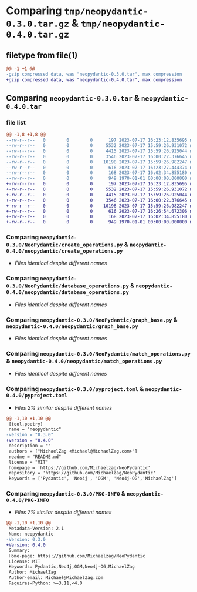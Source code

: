# Comparing `tmp/neopydantic-0.3.0.tar.gz` & `tmp/neopydantic-0.4.0.tar.gz`

## filetype from file(1)

```diff
@@ -1 +1 @@
-gzip compressed data, was "neopydantic-0.3.0.tar", max compression
+gzip compressed data, was "neopydantic-0.4.0.tar", max compression
```

## Comparing `neopydantic-0.3.0.tar` & `neopydantic-0.4.0.tar`

### file list

```diff
@@ -1,8 +1,8 @@
--rw-r--r--   0        0        0      197 2023-07-17 16:23:12.835695 neopydantic-0.3.0/NeoPydantic/__init__.py
--rw-r--r--   0        0        0     5532 2023-07-17 15:59:26.931072 neopydantic-0.3.0/NeoPydantic/create_operations.py
--rw-r--r--   0        0        0     4415 2023-07-17 15:59:26.925044 neopydantic-0.3.0/NeoPydantic/database_operations.py
--rw-r--r--   0        0        0     3546 2023-07-17 16:00:22.376645 neopydantic-0.3.0/NeoPydantic/graph_base.py
--rw-r--r--   0        0        0    10198 2023-07-17 15:59:26.982247 neopydantic-0.3.0/NeoPydantic/match_operations.py
--rw-r--r--   0        0        0      616 2023-07-17 16:23:27.444374 neopydantic-0.3.0/pyproject.toml
--rw-r--r--   0        0        0      168 2023-07-17 16:02:34.855180 neopydantic-0.3.0/README.md
--rw-r--r--   0        0        0      949 1970-01-01 00:00:00.000000 neopydantic-0.3.0/PKG-INFO
+-rw-r--r--   0        0        0      197 2023-07-17 16:23:12.835695 neopydantic-0.4.0/neopydantic/__init__.py
+-rw-r--r--   0        0        0     5532 2023-07-17 15:59:26.931072 neopydantic-0.4.0/neopydantic/create_operations.py
+-rw-r--r--   0        0        0     4415 2023-07-17 15:59:26.925044 neopydantic-0.4.0/neopydantic/database_operations.py
+-rw-r--r--   0        0        0     3546 2023-07-17 16:00:22.376645 neopydantic-0.4.0/neopydantic/graph_base.py
+-rw-r--r--   0        0        0    10198 2023-07-17 15:59:26.982247 neopydantic-0.4.0/neopydantic/match_operations.py
+-rw-r--r--   0        0        0      616 2023-07-17 16:26:54.672306 neopydantic-0.4.0/pyproject.toml
+-rw-r--r--   0        0        0      168 2023-07-17 16:02:34.855180 neopydantic-0.4.0/README.md
+-rw-r--r--   0        0        0      949 1970-01-01 00:00:00.000000 neopydantic-0.4.0/PKG-INFO
```

### Comparing `neopydantic-0.3.0/NeoPydantic/create_operations.py` & `neopydantic-0.4.0/neopydantic/create_operations.py`

 * *Files identical despite different names*

### Comparing `neopydantic-0.3.0/NeoPydantic/database_operations.py` & `neopydantic-0.4.0/neopydantic/database_operations.py`

 * *Files identical despite different names*

### Comparing `neopydantic-0.3.0/NeoPydantic/graph_base.py` & `neopydantic-0.4.0/neopydantic/graph_base.py`

 * *Files identical despite different names*

### Comparing `neopydantic-0.3.0/NeoPydantic/match_operations.py` & `neopydantic-0.4.0/neopydantic/match_operations.py`

 * *Files identical despite different names*

### Comparing `neopydantic-0.3.0/pyproject.toml` & `neopydantic-0.4.0/pyproject.toml`

 * *Files 2% similar despite different names*

```diff
@@ -1,10 +1,10 @@
 [tool.poetry]
 name = "neopydantic"
-version = "0.3.0"
+version = "0.4.0"
 description = ""
 authors = ["MichaelZag <Michael@MichaelZag.com>"]
 readme = "README.md"
 license = "MIT"
 homepage = 'https://github.com/Michaelzag/NeoPydantic'
 repository = 'https://github.com/Michaelzag/NeoPydantic'
 keywords = ['Pydantic', 'Neo4j', 'OGM', 'Neo4j-OG','MichaelZag']
```

### Comparing `neopydantic-0.3.0/PKG-INFO` & `neopydantic-0.4.0/PKG-INFO`

 * *Files 7% similar despite different names*

```diff
@@ -1,10 +1,10 @@
 Metadata-Version: 2.1
 Name: neopydantic
-Version: 0.3.0
+Version: 0.4.0
 Summary: 
 Home-page: https://github.com/Michaelzag/NeoPydantic
 License: MIT
 Keywords: Pydantic,Neo4j,OGM,Neo4j-OG,MichaelZag
 Author: MichaelZag
 Author-email: Michael@MichaelZag.com
 Requires-Python: >=3.11,<4.0
```

